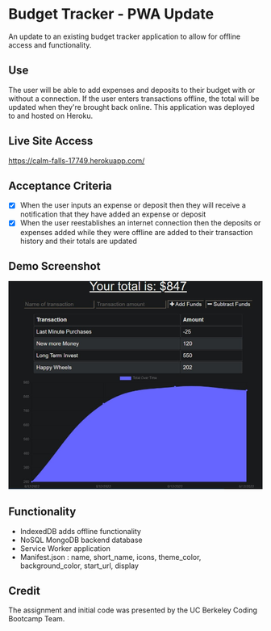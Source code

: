 # Budget Tracker - PWA Update
An update to an existing budget tracker application to allow for offline access and functionality.

## Use  
The user will be able to add expenses and deposits to their budget with or without a connection. If the user enters transactions offline, the total will be updated when they're brought back online. This application was deployed to and hosted on Heroku.

## Live Site Access
https://calm-falls-17749.herokuapp.com/ 

## Acceptance Criteria
- [x] When the user inputs an expense or deposit then they will receive a notification that they have added an expense or deposit
- [x] When the user reestablishes an internet connection then the deposits or expenses added while they were offline are added to their transaction history and their totals are updated

## Demo Screenshot
![pwa demo screenshot](/public/img/Live-Screenshot-pwa.jpg)

## Functionality
 - IndexedDB adds offline functionality
 - NoSQL MongoDB backend database 
 - Service Worker application
 - Manifest.json : name, short_name, icons, theme_color, background_color, start_url, display

## Credit
The assignment and initial code was presented by the UC Berkeley Coding Bootcamp Team.
